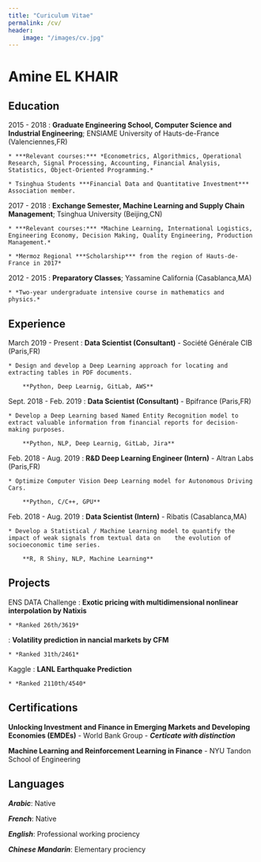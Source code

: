 ```yaml
---
title: "Curiculum Vitae"
permalink: /cv/
header:
    image: "/images/cv.jpg"
---
```




Amine EL KHAIR
============


Education
---------

2015 - 2018
:   **Graduate Engineering School, Computer Science and Industrial Engineering**; ENSIAME University of Hauts-de-France (Valenciennes,FR)

    * ***Relevant courses:*** *Econometrics, Algorithmics, Operational Research, Signal Processing, Accounting, Financial Analysis, Statistics, Object-Oriented Programming.*
    
    * Tsinghua Students ***Financial Data and Quantitative Investment*** Association member.

2017 - 2018
:   **Exchange Semester, Machine Learning and Supply Chain Management**; Tsinghua University (Beijing,CN)

	* ***Relevant courses:*** *Machine Learning, International Logistics, Engineering Economy, Decision Making, Quality Engineering, Production Management.*
	
    * *Mermoz Regional ***Scholarship*** from the region of Hauts-de-France in 2017*

2012 - 2015
:   **Preparatory Classes**; Yassamine California (Casablanca,MA)

	* *Two-year undergraduate intensive course in mathematics and physics.*

Experience
----------

March 2019 - Present
:   **Data Scientist (Consultant)** - Société Générale CIB (Paris,FR)

    * Design and develop a Deep Learning approach for locating and extracting tables in PDF documents.
    
	    **Python, Deep Learnig, GitLab, AWS**

Sept. 2018 - Feb. 2019
:   **Data Scientist (Consultant)** - Bpifrance (Paris,FR)

    * Develop a Deep Learning based Named Entity Recognition model to extract valuable information from financial reports for decision-making purposes.
    
	    **Python, NLP, Deep Learnig, GitLab, Jira**

Feb. 2018 - Aug. 2019
:   **R&D Deep Learning Engineer (Intern)** - Altran Labs (Paris,FR)

    * Optimize Computer Vision Deep Learning model for Autonomous Driving Cars.
    
	    **Python, C/C++, GPU**
	    
Feb. 2018 - Aug. 2019
:   **Data Scientist (Intern)** - Ribatis (Casablanca,MA)

    * Develop a Statistical / Machine Learning model to quantify the impact of weak signals from textual data on	the evolution of socioeconomic time series.
    
	    **R, R Shiny, NLP, Machine Learning**

Projects
----------

ENS DATA Challenge
:   **Exotic pricing with multidimensional nonlinear interpolation by Natixis**

    * *Ranked 26th/3619*
:   **Volatility prediction in nancial markets by CFM**

    * *Ranked 31th/2461*

Kaggle
:   **LANL Earthquake Prediction**

    * *Ranked 2110th/4540*

Certifications
----------

**Unlocking Investment and Finance in Emerging Markets and Developing Economies (EMDEs)** - World Bank Group  - ***Certicate with distinction***

**Machine Learning and Reinforcement Learning in Finance** - NYU Tandon School of Engineering

Languages
----------

***Arabic***: Native

***French***: Native

***English***: Professional working prociency

***Chinese Mandarin***: Elementary prociency